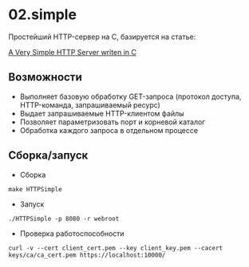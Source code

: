 # 02.simple

Простейший HTTP-сервер на С, базируется на статье: 

[A Very Simple HTTP Server writen in C](https://blog.abhijeetr.com/2010/04/very-simple-http-server-writen-in-c.html)

## Возможности

- Выполняет базовую обработку GET-запроса (протокол доступа, HTTP-команда, запрашиваемый ресурс)
- Выдает запрашиваемые HTTP-клиентом файлы
- Позволяет параметризовать порт и корневой каталог
- Обработка каждого запроса в отдельном процессе

## Сборка/запуск

- Сборка

~~~
make HTTPSimple
~~~

- Запуск

~~~
./HTTPSimple -p 8080 -r webroot
~~~

- Проверка работоспособности

~~~
curl -v --cert client_cert.pem --key client_key.pem --cacert keys/ca/ca_cert.pem https://localhost:10000/
~~~

